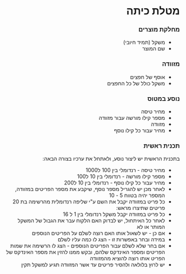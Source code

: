 <div dir="rtl">


# מטלת כיתה
### מחלקת מוצרים
* משקל (תמיד חיובי)
* שם המוצר


### מזוודה
* אוסף של חפצים
* משקל כולל של כל החפצים

### נוסע במטוס
* מחיר טיסה
* מספר קילו מורשה עבור מזוודה
* מזוודה
* מחיר עבור כל קילו נוסף


### תכנית ראשית
בתכנית הראשית יש ליצור נוסע, ולאתחל את ערכיו בצורה הבאה:
* מחיר טיסה - רנדומלי בין 100 ל1000
* מספר קילו מורשה - רנדומלי בין 10 ל100
* מחיר עבור כל קילו נוסף - רנדומלי בין 10 ל200
* לאחר מכן יש להגריל מספר נוסף, שיקבע את מספר הפריטים במזוודה, המספר יהיה בטווח 5 - 10
* כל פריט במזוודה יקבל את השם ע"י שליפה רנדומלית מהרשימה בת 20 פריטים שתיצרו מראש:
* כל פריט במזוודה יקבל משקל רנדומלי בין 1 ל 16
* לאחר כל האיתחול, יש לבדוק האם הלקוח עבר את הגבול של המשקל המותר או לא
* אם כן - יש לשאול אותו האם רוצה לשלם על הפריטים הנוספים
* במידה ובחר באפשרות זו - הצג לו כמה עליו לשלם
* אם בחר שלא לשלם עבור הפריטים הנוספים - הצג לו הרשימה את שמות הפריטים ומספר האינדקס שלהם, ובקש ממנו להזין את מספר האינדקס של הפריט אותו רוצה להוציא מהמזוודה
* יש לרוץ בלולאה ולהסיר פריטים עד אשר המזוודה תגיע למשקל תקין




</div>
